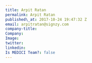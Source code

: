 ```yaml
---
title: Arpit Ratan
permalink: Arpit Ratan
published\_at: 2017-10-24 19:47:32 Z
email: arpitratan@signzy.com
company-title: 
Company: 
Image: 
twitter: 
linkedin: 
Is MEDICI Team?: false
---
```



